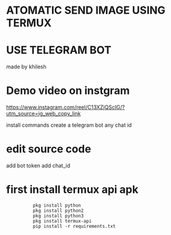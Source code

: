# ATOMATIC SEND IMAGE USING TERMUX   
# USE TELEGRAM BOT
made by khilesh
# Demo video on instgram 

https://www.instagram.com/reel/C13XZjQScIG/?utm_source=ig_web_copy_link

install commands
create a telegram bot
any chat id 
# edit source code 
add bot token
add chat_id 


# first install termux api apk 
              pkg install python 
              pkg install python2
              pkg install python3
              pkg install termux-api
              pip install -r requirements.txt
              
              
